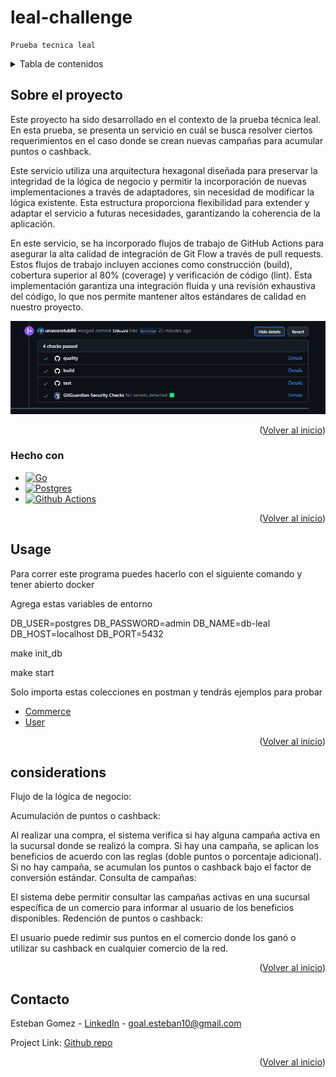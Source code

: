 # leal-challenge
    Prueba tecnica leal

<!-- TABLE OF CONTENTS -->
<details>
  <summary>Tabla de contenidos</summary>
  <ol>
    <li>
      <a href="#sobre-el-proyecto">Sobre el proyecto</a>
      <ul>
        <li><a href="#hecho-con">Hecho con</a></li>
      </ul>
    </li>
    <li><a href="#usage">Usage</a></li>
    <li><a href="#considerations">Consideraciones</a></li>
    <li><a href="#contacto">Contacto</a></li>
  </ol>
</details>

<!-- ABOUT THE PROJECT -->
## Sobre el proyecto

Este proyecto ha sido desarrollado en el contexto de la prueba técnica leal. En esta prueba, se presenta un servicio en cuál se busca resolver ciertos requerimientos en
el caso donde se crean nuevas campañas para acumular puntos o cashback.

Este servicio utiliza una arquitectura hexagonal diseñada para preservar la integridad de la lógica de negocio y permitir la incorporación de nuevas implementaciones a través de adaptadores, sin necesidad de modificar la lógica existente. Esta estructura proporciona flexibilidad para extender y adaptar el servicio a futuras necesidades, garantizando la coherencia de la aplicación.

En este servicio, se ha incorporado flujos de trabajo de GitHub Actions para asegurar la alta calidad de integración de Git Flow a través de pull requests. Estos flujos de trabajo incluyen acciones como construcción (build), cobertura superior al 80% (coverage) y verificación de código (lint). Esta implementación garantiza una integración fluida y una revisión exhaustiva del código, lo que nos permite mantener altos estándares de calidad en nuestro proyecto.

![actions](docs/actions.png)

<p align="right">(<a href="#readme-top">Volver al inicio</a>)</p>

### Hecho con

* [![Go][Go.dev]][Go-url]
* [![Postgres][Postgres.com]][Postgres-url]
* [![Github Actions][github-actions.com]][GithubActions-url]

<p align="right">(<a href="#readme-top">Volver al inicio</a>)</p>

<!-- USAGE EXAMPLES -->
## Usage

Para correr este programa puedes hacerlo con el siguiente comando y tener abierto docker

Agrega estas variables de entorno

DB_USER=postgres
DB_PASSWORD=admin
DB_NAME=db-leal
DB_HOST=localhost
DB_PORT=5432

make init_db

make start

Solo importa estas colecciones en postman y tendrás ejemplos para probar

* [  Commerce ](docs/Commerce.postman_collection.json)
* [ User ](docs/Users.postman_collection.json)

<p align="right">(<a href="#readme-top">Volver al inicio</a>)</p>

<!-- Considerations -->
## considerations

Flujo de la lógica de negocio:

Acumulación de puntos o cashback:

Al realizar una compra, el sistema verifica si hay alguna campaña activa en la sucursal donde se realizó la compra.
Si hay una campaña, se aplican los beneficios de acuerdo con las reglas (doble puntos o porcentaje adicional).
Si no hay campaña, se acumulan los puntos o cashback bajo el factor de conversión estándar.
Consulta de campañas:

El sistema debe permitir consultar las campañas activas en una sucursal específica de un comercio para informar al usuario de los beneficios disponibles.
Redención de puntos o cashback:

El usuario puede redimir sus puntos en el comercio donde los ganó o utilizar su cashback en cualquier comercio de la red.

<p align="right">(<a href="#readme-top">Volver al inicio</a>)</p>

<!-- CONTACT -->
## Contacto

Esteban Gomez - [LinkedIn](https://www.linkedin.com/public-profile/settings?lipi=urn%3Ali%3Apage%3Ad_flagship3_profile_self_edit_contact-info%3BSnAu1%2F2AQQiK8pzcnqrLUA%3D%3D) - goal.esteban10@gmail.com

Project Link: [Github repo](https://github.com/unawaretub86/leal-challenge)

<p align="right">(<a href="#readme-top">Volver al inicio</a>)</p>

<!-- MARKDOWN LINKS & IMAGES -->
<!-- https://www.markdownguide.org/basic-syntax/#reference-style-links -->
[linkedin-shield]: https://img.shields.io/badge/-LinkedIn-black.svg?style=for-the-badge&logo=linkedin&colorB=555
[linkedin-url]: https://linkedin.com/in/othneildrew
[Go.dev]: https://img.shields.io/badge/go-%2300ADD8.svg?style=for-the-badge&logo=go&logoColor=white
[Go-url]: https://go.dev/
[github.com]: https://img.shields.io/badge/github-%23121011.svg?style=for-the-badge&logo=github&logoColor=white
[Github-url]: https://github.com/
[github-actions.com]: https://img.shields.io/badge/github%20actions-%232671E5.svg?style=for-the-badge&logo=githubactions&logoColor=white
[GithubActions-url]: https://github.com/features/actions
[postgres.com]: https://img.shields.io/badge/PostgreSQL-316192?style=for-the-badge&logo=postgresql&logoColor=white
[postgres-url]: https://www.postgresql.org/

